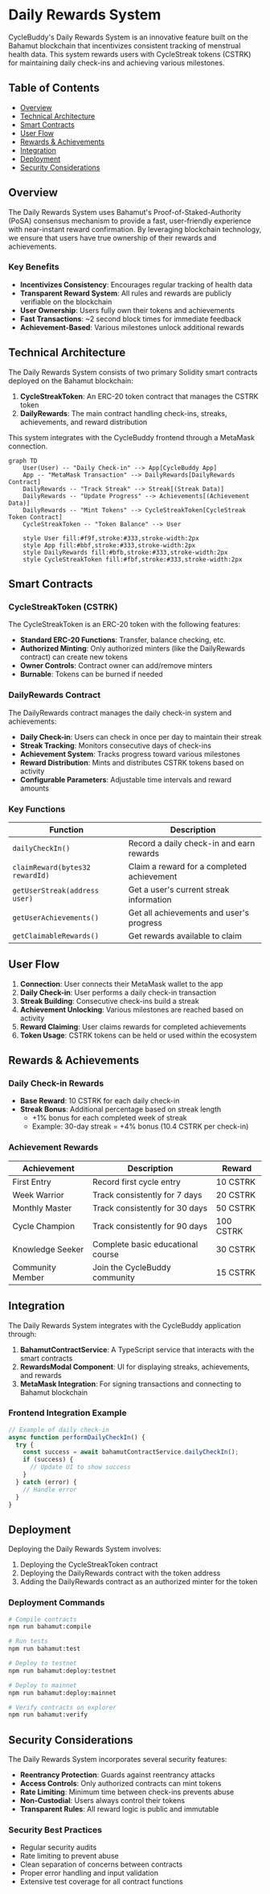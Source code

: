 # Daily Rewards System

CycleBuddy's Daily Rewards System is an innovative feature built on the Bahamut blockchain that incentivizes consistent tracking of menstrual health data. This system rewards users with CycleStreak tokens (CSTRK) for maintaining daily check-ins and achieving various milestones.

## Table of Contents
- [Overview](#overview)
- [Technical Architecture](#technical-architecture)
- [Smart Contracts](#smart-contracts)
- [User Flow](#user-flow)
- [Rewards & Achievements](#rewards--achievements)
- [Integration](#integration)
- [Deployment](#deployment)
- [Security Considerations](#security-considerations)

## Overview

The Daily Rewards System uses Bahamut's Proof-of-Staked-Authority (PoSA) consensus mechanism to provide a fast, user-friendly experience with near-instant reward confirmation. By leveraging blockchain technology, we ensure that users have true ownership of their rewards and achievements.

### Key Benefits

- **Incentivizes Consistency**: Encourages regular tracking of health data
- **Transparent Reward System**: All rules and rewards are publicly verifiable on the blockchain
- **User Ownership**: Users fully own their tokens and achievements
- **Fast Transactions**: ~2 second block times for immediate feedback
- **Achievement-Based**: Various milestones unlock additional rewards

## Technical Architecture

The Daily Rewards System consists of two primary Solidity smart contracts deployed on the Bahamut blockchain:

1. **CycleStreakToken**: An ERC-20 token contract that manages the CSTRK token
2. **DailyRewards**: The main contract handling check-ins, streaks, achievements, and reward distribution

This system integrates with the CycleBuddy frontend through a MetaMask connection.

```mermaid
graph TD
    User(User) -- "Daily Check-in" --> App[CycleBuddy App]
    App -- "MetaMask Transaction" --> DailyRewards[DailyRewards Contract]
    DailyRewards -- "Track Streak" --> Streak[(Streak Data)]
    DailyRewards -- "Update Progress" --> Achievements[(Achievement Data)]
    DailyRewards -- "Mint Tokens" --> CycleStreakToken[CycleStreak Token Contract]
    CycleStreakToken -- "Token Balance" --> User
    
    style User fill:#f9f,stroke:#333,stroke-width:2px
    style App fill:#bbf,stroke:#333,stroke-width:2px
    style DailyRewards fill:#bfb,stroke:#333,stroke-width:2px
    style CycleStreakToken fill:#fbf,stroke:#333,stroke-width:2px
```

## Smart Contracts

### CycleStreakToken (CSTRK)

The CycleStreakToken is an ERC-20 token with the following features:

- **Standard ERC-20 Functions**: Transfer, balance checking, etc.
- **Authorized Minting**: Only authorized minters (like the DailyRewards contract) can create new tokens
- **Owner Controls**: Contract owner can add/remove minters
- **Burnable**: Tokens can be burned if needed

### DailyRewards Contract

The DailyRewards contract manages the daily check-in system and achievements:

- **Daily Check-in**: Users can check in once per day to maintain their streak
- **Streak Tracking**: Monitors consecutive days of check-ins
- **Achievement System**: Tracks progress toward various milestones
- **Reward Distribution**: Mints and distributes CSTRK tokens based on activity
- **Configurable Parameters**: Adjustable time intervals and reward amounts

### Key Functions

| Function | Description |
|----------|-------------|
| `dailyCheckIn()` | Record a daily check-in and earn rewards |
| `claimReward(bytes32 rewardId)` | Claim a reward for a completed achievement |
| `getUserStreak(address user)` | Get a user's current streak information |
| `getUserAchievements()` | Get all achievements and user's progress |
| `getClaimableRewards()` | Get rewards available to claim |

## User Flow

1. **Connection**: User connects their MetaMask wallet to the app
2. **Daily Check-in**: User performs a daily check-in transaction
3. **Streak Building**: Consecutive check-ins build a streak
4. **Achievement Unlocking**: Various milestones are reached based on activity
5. **Reward Claiming**: User claims rewards for completed achievements
6. **Token Usage**: CSTRK tokens can be held or used within the ecosystem

## Rewards & Achievements

### Daily Check-in Rewards

- **Base Reward**: 10 CSTRK for each daily check-in
- **Streak Bonus**: Additional percentage based on streak length
  - +1% bonus for each completed week of streak
  - Example: 30-day streak = +4% bonus (10.4 CSTRK per check-in)

### Achievement Rewards

| Achievement | Description | Reward |
|-------------|-------------|--------|
| First Entry | Record first cycle entry | 10 CSTRK |
| Week Warrior | Track consistently for 7 days | 20 CSTRK |
| Monthly Master | Track consistently for 30 days | 50 CSTRK |
| Cycle Champion | Track consistently for 90 days | 100 CSTRK |
| Knowledge Seeker | Complete basic educational course | 30 CSTRK |
| Community Member | Join the CycleBuddy community | 15 CSTRK |

## Integration

The Daily Rewards System integrates with the CycleBuddy application through:

1. **BahamutContractService**: A TypeScript service that interacts with the smart contracts
2. **RewardsModal Component**: UI for displaying streaks, achievements, and rewards
3. **MetaMask Integration**: For signing transactions and connecting to Bahamut blockchain

### Frontend Integration Example

```typescript
// Example of daily check-in
async function performDailyCheckIn() {
  try {
    const success = await bahamutContractService.dailyCheckIn();
    if (success) {
      // Update UI to show success
    }
  } catch (error) {
    // Handle error
  }
}
```

## Deployment

Deploying the Daily Rewards System involves:

1. Deploying the CycleStreakToken contract
2. Deploying the DailyRewards contract with the token address
3. Adding the DailyRewards contract as an authorized minter for the token

### Deployment Commands

```bash
# Compile contracts
npm run bahamut:compile

# Run tests
npm run bahamut:test

# Deploy to testnet
npm run bahamut:deploy:testnet

# Deploy to mainnet
npm run bahamut:deploy:mainnet

# Verify contracts on explorer
npm run bahamut:verify
```

## Security Considerations

The Daily Rewards System incorporates several security features:

- **Reentrancy Protection**: Guards against reentrancy attacks
- **Access Controls**: Only authorized contracts can mint tokens
- **Rate Limiting**: Minimum time between check-ins prevents abuse
- **Non-Custodial**: Users always control their tokens
- **Transparent Rules**: All reward logic is public and immutable

### Security Best Practices

- Regular security audits
- Rate limiting to prevent abuse
- Clean separation of concerns between contracts
- Proper error handling and input validation
- Extensive test coverage for all contract functions 